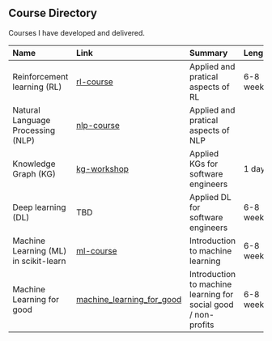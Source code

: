 Course Directory
------

Courses I have developed and delivered.

| Name | Link | Summary | Lenght |
|:-------|:------|:------| :------|
| Reinforcement learning (RL) | [rl-course](https://github.com/brianspiering/rl-course) | Applied and pratical aspects of RL | 6-8 weeks |
| Natural Language Processing (NLP) | [nlp-course](https://github.com/brianspiering/nlp-course) | Applied and pratical aspects of NLP | | 6-8 weeks |
| Knowledge Graph (KG)| [kg-workshop](https://github.com/brianspiering/knowledge-graph-workshop) | Applied KGs for software engineers | 1 day |
| Deep learning (DL)| TBD | Applied DL for software engineers | 6-8 weeks |
| Machine Learning (ML) in scikit-learn| [ml-course](https://github.com/brianspiering/machine-learning-in-scikit-learn) | Introduction to machine learning | 6-8 weeks |
| Machine Learning for good| [machine_learning_for_good](https://github.com/DeltaAnalytics/machine_learning_for_good) | Introduction to machine learning for social good / non-profits | 6-8 weeks |
